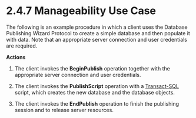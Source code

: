 <html dir="LTR" xmlns:mshelp="http://msdn.microsoft.com/mshelp" xmlns:ddue="http://ddue.schemas.microsoft.com/authoring/2003/5" xmlns:xlink="http://www.w3.org/1999/xlink" xmlns:tool="http://www.microsoft.com/tooltip">
    <head>
        <meta http-equiv="Content-Type" content="text/html; CHARSET=utf-8"></meta>
        <meta name="save" content="history"></meta>
        <title>2.4.7 Manageability Use Case</title>
        <xml>
            <mshelp:toctitle title="2.4.7 Manageability Use Case"></mshelp:toctitle>
            <mshelp:rltitle title="[MS-SSSO]: Manageability Use Case"></mshelp:rltitle>
            <mshelp:keyword index="A" term="3ad416b4-f8df-4498-81ef-58a3c800938f"></mshelp:keyword>
            <mshelp:attr name="DCSext.ContentType" value="open specification"></mshelp:attr>
            <mshelp:attr name="AssetID" value="3ad416b4-f8df-4498-81ef-58a3c800938f"></mshelp:attr>
            <mshelp:attr name="TopicType" value="kbRef"></mshelp:attr>
            <mshelp:attr name="DCSext.Title" value="[MS-SSSO]: Manageability Use Case" />
        </xml>
    </head>
    <body>
        <div id="header">
            <h1 class="heading">2.4.7 Manageability Use Case</h1>
        </div>
        <div id="mainSection">
            <div id="mainBody">
                <div id="allHistory" class="saveHistory"></div>
                <div id="sectionSection0" class="section" name="collapseableSection">
                    

<p>The following is an example procedure in which a client uses
the Database Publishing Wizard Protocol to create a simple database and then
populate it with data. Note that an appropriate server connection and user
credentials are required.</p>

<p><b>Actions</b></p>

<ol><li><p><span>    </span>The client
invokes the <b>BeginPublish</b> operation together with the appropriate server
connection and user credentials.</p>

</li><li><p><span>    </span>The client invokes
the <b>PublishScript</b> operation with a <a href="20049766-3c6e-4f20-a20e-64785e88f6f2.html#gt_8a60c161-3d26-4379-9a9f-85d8aebb7496">Transact-SQL</a> script, which
creates the new database and the database objects.</p>

</li><li><p><span>    </span>The client
invokes the <b>EndPublish</b> operation to finish the publishing session and to
release server resources.</p>

</li></ol>
                </div>
            </div>
        </div>
    </body>
</html>